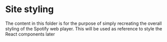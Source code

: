 # Site styling
The content in this folder is for the purpose of simply recreating the overall styling of the Spotify web player. This will be used as reference to style the React components later